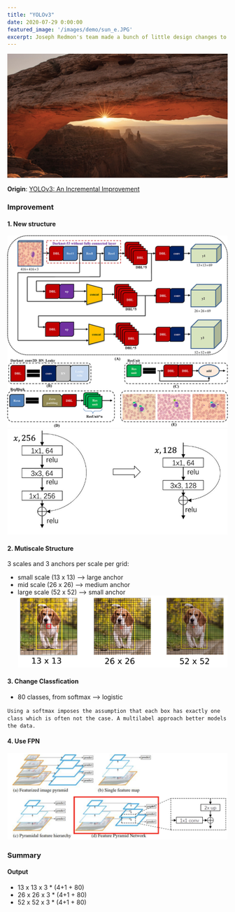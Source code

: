 ```yaml
---
title: "YOLOv3"
date: 2020-07-29 0:00:00
featured_image: '/images/demo/sun_e.JPG'
excerpt: Joseph Redmon's team made a bunch of little design changes to make it better
---
```


![image](/images/demo/sun_e.JPG)

**Origin**: [YOLOv3: An Incremental Improvement](https://pjreddie.com/media/files/papers/YOLOv3.pdf)

### Improvement
#### 1. New structure
<div class="gallery" data-columns="1">
	<img src="/images/Paper/YOLOv3/YOLOv3_Arch.jpg">
	<img src="/images/Paper/YOLOv3/new_structure.JPG">
</div>

#### 2. Mutiscale Structure
3 scales and 3 anchors per scale per grid:
* small scale (13 x 13) ——> large anchor
* mid scale (26 x 26) ——> medium anchor
* large scale (52 x 52) ——> small anchor
![image](/images/Paper/YOLOv3/figure_1.png)

#### 3. Change Classfication
* 80 classes, from softmax ——> logistic

`Using a softmax imposes the assumption that each box has
exactly one class which is often not the case. A multilabel
approach better models the data.
`

#### 4. Use FPN
![image](/images/Paper/YOLOv3/FPN.png)

### Summary
#### Output
* 13 x 13 x 3 * (4+1 + 80)
* 26 x 26 x 3 * (4+1 + 80)
* 52 x 52 x 3 * (4+1 + 80)

